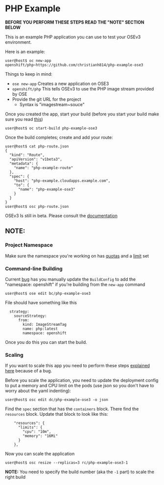 # PHP Example

**BEFORE YOU PERFORM THESE STEPS READ THE "NOTE" SECTION BELOW**

This is an example PHP application you can use to test your OSEv3 environment.

Here is an example:
```
user@host$ oc new-app openshift/php~https://github.com/christianh814/php-example-ose3
```

Things to keep in mind:
* `ose new-app` Creates a new application on OSE3
* `openshift/php` This tells OSEv3 to use the PHP image stream provided by OSE
* Provide the git URL for the project
  * Syntax is "imagestream~souce"

Once you created the app, start your build (before you start your build make sure you read [this](https://github.com/christianh814/php-example-ose3/blob/master/README.md#command-line-building))

```
user@host$ oc start-build php-example-ose3
```

Once the build completes; create and add your route:
```
user@host$ cat php-route.json
{
  "kind": "Route",
  "apiVersion": "v1beta3",
  "metadata": {
    "name": "php-example-route"
  },
  "spec": {
    "host": "php-example.cloudapps.example.com",
    "to": {
      "name": "php-example-ose3"
    }
  }
}
user@host$ osc php-route.json
```

OSEv3 Is still in beta. Please consult the [documentation](https://github.com/openshift/training)

## NOTE:

### Project Namespace
Make sure the namespace you're working on has [quotas](https://github.com/openshift/training/blob/master/beta-4-setup.md#applying-quota-to-projects) and a [limit](https://github.com/openshift/training/blob/master/beta-4-setup.md#applying-limit-ranges-to-projects) set

### Command-line Building
Current [bug](https://bugzilla.redhat.com/show_bug.cgi?id=1232003) has you manually update the `BuildConfig` to add the "namespace: openshift" if you're building from the `new-app` command

```
user@host$ ose edit bc/php-example-ose3
```

File should have something like this
```
  strategy:
    sourceStrategy:
      from:
        kind: ImageStreamTag
        name: php:latest
        namespace: openshift
```

Once you do this you can start the build. 

### Scaling

If you want to scale this app you need to perform these steps [explained here](https://github.com/openshift/training/blob/master/beta-4-setup.md#implications-of-quota-enforcement-on-scaling) because of a bug.

Before you scale the application, you need to update the deployment config to put a memory and CPU limit on the pods (use json so you don't have to worry about the yaml indenting):

```
user@host$ osc edit dc/php-example-ose3 -o json
```

Find the `spec` section that has the `containers` block. There find the `resources` block. Update that block to look like this:

```
    "resources": {
      "limits": {
        "cpu": "10m",
        "memory": "16Mi"
      }
    },
```

Now you can scale the application

```
user@host$ osc resize --replicas=3 rc/php-example-ose3-1
```

**NOTE:** You need to specify the build number (aka the `-1` part) to scale the right build
